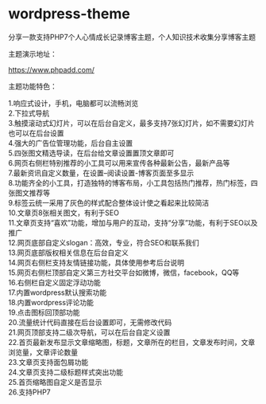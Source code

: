 # wordpress-theme
分享一款支持PHP7个人心情成长记录博客主题，个人知识技术收集分享博客主题

主题演示地址：

https://www.phpadd.com/

主题功能特色：

1.响应式设计，手机，电脑都可以流畅浏览<br/>
2.下拉式导航<br/>
3.触摸滚动式幻灯片，可以在后台自定义，最多支持7张幻灯片，如不需要幻灯片也可以在后台设置<br/>
4.强大的广告位管理功能，后台自主设置<br/>
5.四张图文精选导读，在后台给文章设置置顶文章即可<br/>
6.网页右侧栏特别推荐的小工具可以用来宣传各种最新公告，最新产品等<br/>
7.最新资讯自定义数量，在设置–阅读设置-博客页面至多显示<br/>
8.功能齐全的小工具，打造独特的博客布局，小工具包括热门推荐，热门标签，四张图文推荐等<br/>
9.标签云统一采用了灰色的样式配合整体设计使之看起来比较简洁<br/>
10.文章页8张相关图文，有利于SEO<br/>
11.文章页支持“喜欢”功能，增加与用户的互动，支持“分享”功能，有利于SEO以及推广<br/>
12.网页底部自定义slogan：高效，专业，符合SEO和联系我们<br/>
13.网页底部版权相关信息在后台自定义<br/>
14.网页右侧栏支持友情链接功能，具体使用参考后台说明<br/>
15.网页右侧栏顶部自定义第三方社交平台如微博，微信，facebook，QQ等<br/>
16.右侧栏自定义固定浮动功能<br/>
17.内置wordpress默认搜索功能<br/>
18.内置wordpress评论功能<br/>
19.点击图标回顶部功能<br/>
20.流量统计代码直接在后台设置即可，无需修改代码<br/>
21.网页顶部支持二级次导航，可以在后台自定义设置<br/>
22.首页最新发布显示文章缩略图，标题，文章所在的栏目，文章发布时间，文章浏览量，文章评论数量<br/>
23.文章页支持面包屑功能<br/>
24.文章页支持二级标题样式突出功能<br/>
25.首页缩略图自定义是否显示<br/>
26.支持PHP7<br/>
